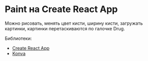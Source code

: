 # Paint на Create React App

Можно рисовать, менять цвет кисти, ширину кисти, загружать картинки, картинки перетаскиваются по галочке Drug.

Библиотеки:
 - [Create React App](https://create-react-app.dev/)
 - [Konva](https://konvajs.org/docs/react/index.html)